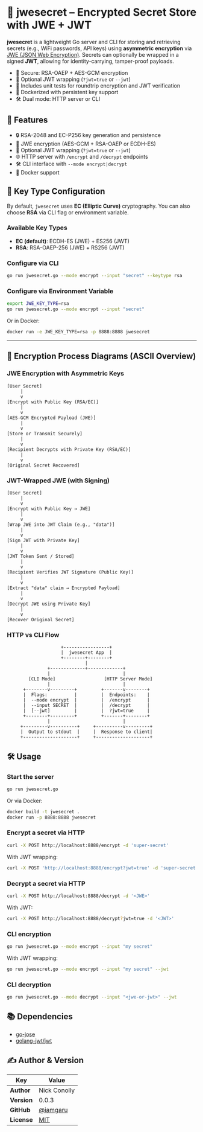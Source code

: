 # 🔐 jwesecret – Encrypted Secret Store with JWE + JWT

**jwesecret** is a lightweight Go server and CLI for storing and retrieving secrets (e.g., WiFi passwords, API keys) using **asymmetric encryption** via [JWE (JSON Web Encryption)](https://datatracker.ietf.org/doc/html/rfc7516). Secrets can optionally be wrapped in a signed **JWT**, allowing for identity-carrying, tamper-proof payloads.

- 💂 Secure: RSA-OAEP + AES-GCM encryption
- 🔏 Optional JWT wrapping (`?jwt=true` or `--jwt`)
- 🧪 Includes unit tests for roundtrip encryption and JWT verification
- 🐳 Dockerized with persistent key support
- 🛠 Dual mode: HTTP server or CLI

## 🚀 Features

- 🔒 RSA-2048 and EC-P256 key generation and persistence
- 🔐 JWE encryption (AES-GCM + RSA-OAEP or ECDH-ES)
- 🧾 Optional JWT wrapping (`?jwt=true` or `--jwt`)
- 🌐 HTTP server with `/encrypt` and `/decrypt` endpoints
- 🛠 CLI interface with `--mode encrypt|decrypt`
- 🐳 Docker support

## 🔑 Key Type Configuration

By default, `jwesecret` uses **EC (Elliptic Curve)** cryptography. You can also choose **RSA** via CLI flag or environment variable.

### Available Key Types

- **EC (default)**: ECDH-ES (JWE) + ES256 (JWT)
- **RSA**: RSA-OAEP-256 (JWE) + RS256 (JWT)

### Configure via CLI

```bash
go run jwesecret.go --mode encrypt --input "secret" --keytype rsa
```

### Configure via Environment Variable

```bash
export JWE_KEY_TYPE=rsa
go run jwesecret.go --mode encrypt --input "secret"
```

Or in Docker:

```bash
docker run -e JWE_KEY_TYPE=rsa -p 8888:8888 jwesecret
```

---

## 🔐 Encryption Process Diagrams (ASCII Overview)

### JWE Encryption with Asymmetric Keys

```
[User Secret]
     |
     v
[Encrypt with Public Key (RSA/EC)]
     |
     v
[AES-GCM Encrypted Payload (JWE)]
     |
     v
[Store or Transmit Securely]
     |
     v
[Recipient Decrypts with Private Key (RSA/EC)]
     |
     v
[Original Secret Recovered]
```

### JWT-Wrapped JWE (with Signing)

```
[User Secret]
     |
     v
[Encrypt with Public Key → JWE]
     |
     v
[Wrap JWE into JWT Claim (e.g., "data")]
     |
     v
[Sign JWT with Private Key]
     |
     v
[JWT Token Sent / Stored]
     |
     v
[Recipient Verifies JWT Signature (Public Key)]
     |
     v
[Extract "data" claim → Encrypted Payload]
     |
     v
[Decrypt JWE using Private Key]
     |
     v
[Recover Original Secret]
```

### HTTP vs CLI Flow

```
                    +-----------------+
                    |  jwesecret App  |
                    +--------+--------+
                             |
               +-------------+-------------+
               |                           |
        [CLI Mode]                  [HTTP Server Mode]
               |                           |
      +--------v---------+         +-------v--------+
      |  Flags:          |         |  Endpoints:    |
      |  --mode encrypt  |         |  /encrypt      |
      |  --input SECRET  |         |  /decrypt      |
      |  [--jwt]         |         |  ?jwt=true     |
      +--------+---------+         +-------+--------+
               |                           |
     +---------v----------+     +----------v---------+
     |  Output to stdout  |     |  Response to client|
     +--------------------+     +--------------------+
```

## 🛠 Usage

### Start the server

```bash
go run jwesecret.go
```

Or via Docker:

```bash
docker build -t jwesecret .
docker run -p 8888:8888 jwesecret
```

### Encrypt a secret via HTTP

```bash
curl -X POST http://localhost:8888/encrypt -d 'super-secret'
```

With JWT wrapping:

```bash
curl -X POST 'http://localhost:8888/encrypt?jwt=true' -d 'super-secret'
```

### Decrypt a secret via HTTP

```bash
curl -X POST http://localhost:8888/decrypt -d '<JWE>'
```

With JWT:

```bash
curl -X POST http://localhost:8888/decrypt?jwt=true -d '<JWT>'
```

### CLI encryption

```bash
go run jwesecret.go --mode encrypt --input "my secret"
```

With JWT wrapping:

```bash
go run jwesecret.go --mode encrypt --input "my secret" --jwt
```

### CLI decryption

```bash
go run jwesecret.go --mode decrypt --input "<jwe-or-jwt>" --jwt
```

## 📚 Dependencies

- [go-jose](https://github.com/square/go-jose)
- [golang-jwt/jwt](https://github.com/golang-jwt/jwt)

## ✍️ Author & Version

| Key         | Value                                      |
|--------------|---------------------------------------------|
| **Author**   | Nick Conolly                               |
| **Version**  | 0.0.3                                      |
| **GitHub**   | [@iamgaru](https://github.com/iamgaru)     |
| **License**  | [MIT](LICENSE)                             |
